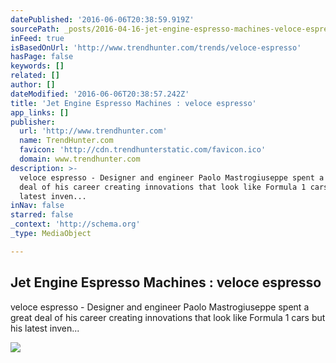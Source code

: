 ```yaml
---
datePublished: '2016-06-06T20:38:59.919Z'
sourcePath: _posts/2016-04-16-jet-engine-espresso-machines-veloce-espresso.md
inFeed: true
isBasedOnUrl: 'http://www.trendhunter.com/trends/veloce-espresso'
hasPage: false
keywords: []
related: []
author: []
dateModified: '2016-06-06T20:38:57.242Z'
title: 'Jet Engine Espresso Machines : veloce espresso'
app_links: []
publisher:
  url: 'http://www.trendhunter.com'
  name: TrendHunter.com
  favicon: 'http://cdn.trendhunterstatic.com/favicon.ico'
  domain: www.trendhunter.com
description: >-
  veloce espresso - Designer and engineer Paolo Mastrogiuseppe spent a great
  deal of his career creating innovations that look like Formula 1 cars but his
  latest inven...
inNav: false
starred: false
_context: 'http://schema.org'
_type: MediaObject

---
```

<article style=""><h1>Jet Engine Espresso Machines : veloce espresso</h1><p>veloce espresso - Designer and engineer Paolo Mastrogiuseppe spent a great deal of his career creating innovations that look like Formula 1 cars but his latest inven...</p><img src="http://cdn.trendhunterstatic.com/thumbs/veloce-espresso.jpeg" /></article>